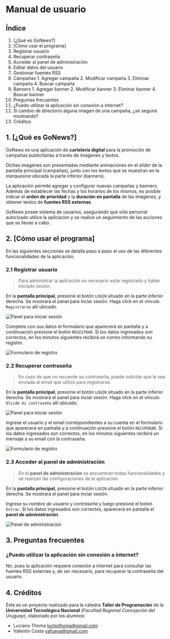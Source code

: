 Manual de usuario
=================

## Índice

1. [¿Qué es GoNews?]
2. [Cómo usar el programa]
  1. Registrar usuario
  2. Recuperar contraseña
  3. Acceder al panel de administración
  4. Editar datos del usuario
  5. Gestionar fuentes RSS
  6. Campañas
    1. Agregar campaña
    2. Modificar campaña
    3. Eliminar campaña
    4. Buscar campaña
  7. Banners
    1. Agregar banner
    2. Modificar banner
    3. Eliminar banner
    4. Buscar banner
3. Preguntas frecuentes
  1. ¿Puedo utilizar la aplicación sin conexión a internet?
  2. Si cambio de directorio alguna imagen de una campaña, ¿se seguirá mostrando?
4. Créditos

## 1. [¿Qué es GoNews?]

GoNews es una aplicación de **cartelería digital** para la promoción de campañas publicitarias a través de imágenes y textos.

Dichas imágenes son presentadas mediante animaciones en el *slider* de la pantalla principal (campañas), junto con los textos que se muestran en la *marquesina* ubicada la parte inferior (banners).

La aplicación permite agregar y configurar nuevas campañas y banners. Además de establecer las fechas y los horarios de los mismos, es posible indicar el **orden de prioridad** y la **duración en pantalla** de las imágenes, y obtener textos de **fuentes RSS externas**.

GoNews posee sistema de usuarios, asegurando que sólo personal autorizado utilice la aplicación y se realice un seguimiento de las acciones que se llevan a cabo.

## 2. [Cómo usar el programa]

En las siguientes secciones se detalla paso a paso el uso de las diferentes funcionalidades de la aplicación.

### 2.1 Registrar usuario

> Para administrar la aplicación es necesario estar registrado y haber iniciado sesión.

En la **pantalla principal**, presione el botón `LOGIN` situado en la parte inferior derecha. Se mostrará el panel para inciar sesión. Haga click en el vínculo `Registrarse` allí ubicado.

![Panel para iniciar sesión](/imagenes/panel_login.jpg)

Complete con sus datos el formulario que aparecerá en pantalla y a continuación presione el botón `REGISTRAR`. Si los datos ingresados son correctos, en los minutos siguientes recibirá un correo informando su registro.

![Formulario de registro](/imagenes/form_registrarse.jpg)

### 2.2 Recuperar contraseña

> En caso de que no recuerde su contraseña, puede solicitar que le sea enviada al email que utilizó para registrarse.

En la **pantalla principal**, presione el botón `LOGIN` situado en la parte inferior derecha. Se mostrará el panel para inciar sesión. Haga click en el vínculo `Olvidé mi contraseña` allí ubicado.

![Panel para iniciar sesión](/imagenes/panel_login.jpg)

Ingrese el usuario y el email correspondientes a su cuenta en el formulario que aparecerá en pantalla y a continuación presione el botón `RECUPERAR`. Si los datos ingresados son correctos, en los minutos siguientes recibirá un mensaje a su email con la contraseña.

![Formulario de registro](/imagenes/form_olvidecontraseña.jpg)

### 2.3 Acceder al panel de administración

> En el **panel de administración** se encuentran todas funcionalidades y se realizan las configuraciones de la aplicación.

En la **pantalla principal**, presione el botón `LOGIN` situado en la parte inferior derecha. Se mostrará el panel para inciar sesión.

Ingrese su *nombre de usuario* y *contraseña* y luego presione el botón `Entrar`. Si los datos ingresados son correctos, aparecerá en pantalla el **panel de administración**.

![Panel de administración](/imagenes/form_administrar.jpg)

## 3. Preguntas frecuentes

### ¿Puedo utilizar la aplicación sin conexión a internet?

No, pues la aplicación requiere conexión a internet para consultar las fuentes RSS externas y, de ser necesario, para recuperar la contraseña del usuario.

## 4. Créditos

Éste es un proyecto realizado para la cátedra **Taller de Programación** de la **Universidad Tecnológica Nacional** (*Facultad Regional Concepción del Uruguay*), elaborado por los alumnos:
+ Luciano Thoma <luchothoma@gmail.com>
+ Valentín Costa <yafueva@gmail.com>